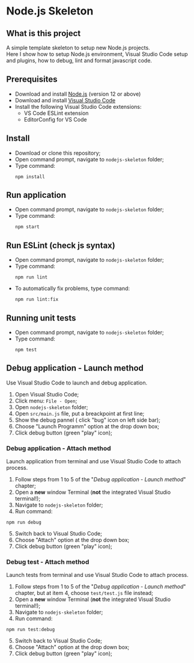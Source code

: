 # Node.js Skeleton

## What is this project

A simple template skeleton to setup new Node.js projects. <br />
Here I show how to setup Node.js environment, Visual Studio Code setup and plugins, how to debug, lint and format javascript code.

## Prerequisites

* Download and install [Node.js](https://nodejs.org/en/) (version 12 or above)
* Download and install [Visual Studio Code](https://code.visualstudio.com)
* Install the following Visual Studio Code extensions:
  - VS Code ESLint extension
  - EditorConfig for VS Code

## Install

- Download or clone this repository;
- Open command prompt, navigate to `nodejs-skeleton` folder;
- Type command:
  ```
  npm install
  ```

## Run application

- Open command prompt, navigate to `nodejs-skeleton` folder;
- Type command:
  ```
  npm start
  ```

## Run ESLint (check js syntax)

- Open command prompt, navigate to `nodejs-skeleton` folder;
- Type command:
  ```
  npm run lint
  ```
- To automatically fix problems, type command:
  ```
  npm run lint:fix
  ```

## Running unit tests

- Open command prompt, navigate to `nodejs-skeleton` folder;
- Type command:
  ```
  npm test
  ```

## Debug application - Launch method

Use Visual Studio Code to launch and debug application.

1. Open Visual Studio Code;
2. Click menu: `File - Open`;
3. Open `nodejs-skeleton` folder;
4. Open `src/main.js` file, put a breackpoint at first line;
5. Show the debug pannel ( click "bug" icon on left side bar);
6. Choose "Launch Programm" option at the drop down box;
7. Click debug button (green "play" icon);

### Debug application - Attach method

Launch application from terminal and use Visual Studio Code to attach process.

1. Follow steps from 1 to 5 of the "*Debug application - Launch method*" chapter;
2. Open a **new** window Terminal (**not** the integrated Visual Studio terminal!);
3. Navigate to `nodejs-skeleton` folder;
4. Run command:
```
npm run debug
```
5. Switch back to Visual Studio Code;
6. Choose "Attach" option at the drop down box;
7. Click debug button (green "play" icon);

### Debug test - Attach method

Launch tests from terminal and use Visual Studio Code to attach process.

1. Follow steps from 1 to 5 of the "*Debug application - Launch method*" chapter, but at item 4, choose `test/test.js` file instead;
2. Open a **new** window Terminal (**not** the integrated Visual Studio terminal!);
3. Navigate to `nodejs-skeleton` folder;
4. Run command:
```
npm run test:debug
```
5. Switch back to Visual Studio Code;
6. Choose "Attach" option at the drop down box;
7. Click debug button (green "play" icon);


